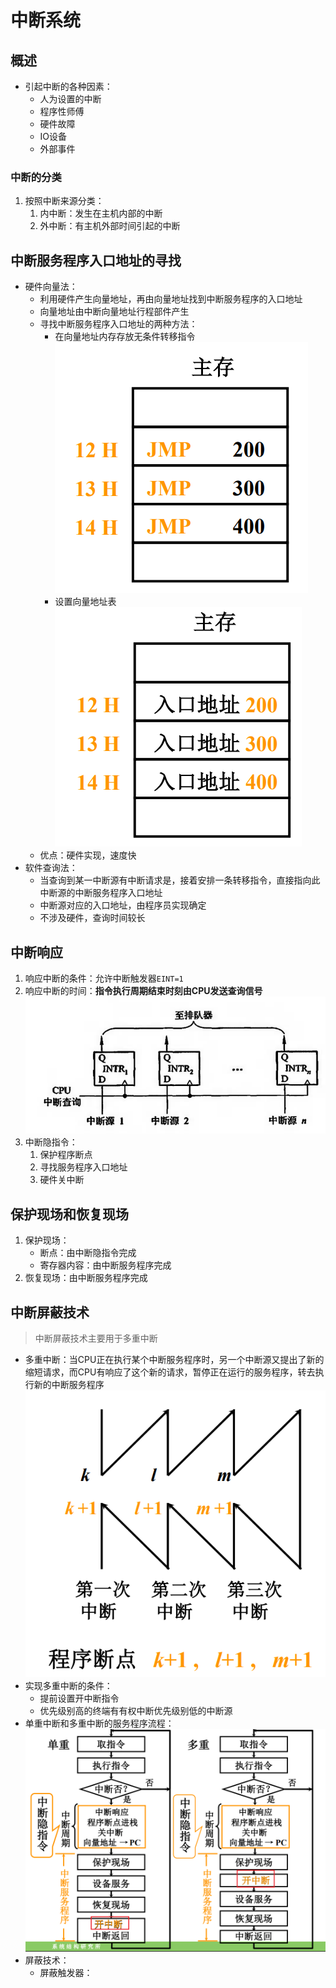# 中断系统
## 概述
- 引起中断的各种因素：
	- 人为设置的中断
	- 程序性师傅
	- 硬件故障
	- IO设备
	- 外部事件
### 中断的分类
1. 按照中断来源分类：
	1. 内中断：发生在主机内部的中断
	2. 外中断：有主机外部时间引起的中断

## 中断服务程序入口地址的寻找
- 硬件向量法：
	- 利用硬件产生向量地址，再由向量地址找到中断服务程序的入口地址
	- 向量地址由中断向量地址行程部件产生
	- 寻找中断服务程序入口地址的两种方法：
		- 在向量地址内存存放无条件转移指令![image.png](https://raw.githubusercontent.com/alwaysmissin/picgo/main/20230610130400.png)
		- 设置向量地址表![image.png](https://raw.githubusercontent.com/alwaysmissin/picgo/main/20230610130417.png)
	- 优点：硬件实现，速度快
- 软件查询法：
	- 当查询到某一中断源有中断请求是，接着安排一条转移指令，直接指向此中断源的中断服务程序入口地址
	- 中断源对应的入口地址，由程序员实现确定
	- 不涉及硬件，查询时间较长

## 中断响应
1. 响应中断的条件：允许中断触发器`EINT=1`
2. 响应中断的时间：**指令执行周期结束时刻由CPU发送查询信号**
![image.png](https://raw.githubusercontent.com/alwaysmissin/picgo/main/20230610130758.png)
3. 中断隐指令：
	1. 保护程序断点
	2. 寻找服务程序入口地址
	3. 硬件关中断

## 保护现场和恢复现场
1. 保护现场：
	- 断点：由中断隐指令完成
	- 寄存器内容：由中断服务程序完成
2. 恢复现场：由中断服务程序完成

## 中断屏蔽技术
> 中断屏蔽技术主要用于多重中断
- 多重中断：当CPU正在执行某个中断服务程序时，另一个中断源又提出了新的缩短请求，而CPU有响应了这个新的请求，暂停正在运行的服务程序，转去执行新的中断服务程序![image.png](https://raw.githubusercontent.com/alwaysmissin/picgo/main/20230610131200.png)
- 实现多重中断的条件：
	- 提前设置开中断指令
	- 优先级别高的终端有有权中断优先级别低的中断源
- 单重中断和多重中断的服务程序流程：![image.png](https://raw.githubusercontent.com/alwaysmissin/picgo/main/20230610131345.png)
- 屏蔽技术：
	- 屏蔽触发器：